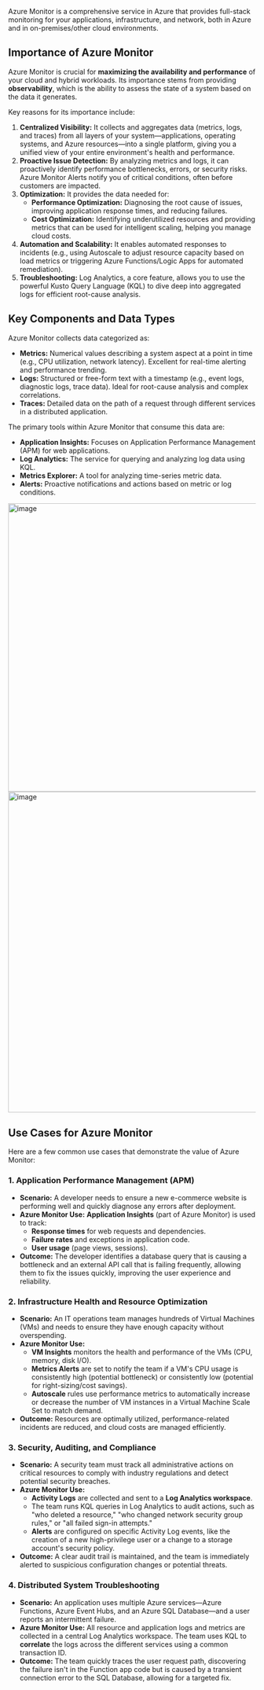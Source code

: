 Azure Monitor is a comprehensive service in Azure that provides full-stack monitoring for your applications, infrastructure, and network, both in Azure and in on-premises/other cloud environments.

## Importance of Azure Monitor

Azure Monitor is crucial for **maximizing the availability and performance** of your cloud and hybrid workloads. Its importance stems from providing **observability**, which is the ability to assess the state of a system based on the data it generates.

Key reasons for its importance include:

1.  **Centralized Visibility:** It collects and aggregates data (metrics, logs, and traces) from all layers of your system—applications, operating systems, and Azure resources—into a single platform, giving you a unified view of your entire environment's health and performance.
2.  **Proactive Issue Detection:** By analyzing metrics and logs, it can proactively identify performance bottlenecks, errors, or security risks. Azure Monitor Alerts notify you of critical conditions, often before customers are impacted.
3.  **Optimization:** It provides the data needed for:
    * **Performance Optimization:** Diagnosing the root cause of issues, improving application response times, and reducing failures.
    * **Cost Optimization:** Identifying underutilized resources and providing metrics that can be used for intelligent scaling, helping you manage cloud costs.
4.  **Automation and Scalability:** It enables automated responses to incidents (e.g., using Autoscale to adjust resource capacity based on load metrics or triggering Azure Functions/Logic Apps for automated remediation).
5.  **Troubleshooting:** Log Analytics, a core feature, allows you to use the powerful Kusto Query Language (KQL) to dive deep into aggregated logs for efficient root-cause analysis.

## Key Components and Data Types

Azure Monitor collects data categorized as:

* **Metrics:** Numerical values describing a system aspect at a point in time (e.g., CPU utilization, network latency). Excellent for real-time alerting and performance trending.
* **Logs:** Structured or free-form text with a timestamp (e.g., event logs, diagnostic logs, trace data). Ideal for root-cause analysis and complex correlations.
* **Traces:** Detailed data on the path of a request through different services in a distributed application.

The primary tools within Azure Monitor that consume this data are:

* **Application Insights:** Focuses on Application Performance Management (APM) for web applications.
* **Log Analytics:** The service for querying and analyzing log data using KQL.
* **Metrics Explorer:** A tool for analyzing time-series metric data.
* **Alerts:** Proactive notifications and actions based on metric or log conditions.

<img width="1170" height="587" alt="image" src="https://github.com/user-attachments/assets/0d4fae20-196c-4217-ac7d-bdab52691275" />


<img width="1166" height="653" alt="image" src="https://github.com/user-attachments/assets/b786b07e-44d1-4416-b44a-dd854f4d1f55" />



## Use Cases for Azure Monitor

Here are a few common use cases that demonstrate the value of Azure Monitor:

### 1. Application Performance Management (APM)

* **Scenario:** A developer needs to ensure a new e-commerce website is performing well and quickly diagnose any errors after deployment.
* **Azure Monitor Use:** **Application Insights** (part of Azure Monitor) is used to track:
    * **Response times** for web requests and dependencies.
    * **Failure rates** and exceptions in application code.
    * **User usage** (page views, sessions).
* **Outcome:** The developer identifies a database query that is causing a bottleneck and an external API call that is failing frequently, allowing them to fix the issues quickly, improving the user experience and reliability.

### 2. Infrastructure Health and Resource Optimization

* **Scenario:** An IT operations team manages hundreds of Virtual Machines (VMs) and needs to ensure they have enough capacity without overspending.
* **Azure Monitor Use:**
    * **VM Insights** monitors the health and performance of the VMs (CPU, memory, disk I/O).
    * **Metrics Alerts** are set to notify the team if a VM's CPU usage is consistently high (potential bottleneck) or consistently low (potential for right-sizing/cost savings).
    * **Autoscale** rules use performance metrics to automatically increase or decrease the number of VM instances in a Virtual Machine Scale Set to match demand.
* **Outcome:** Resources are optimally utilized, performance-related incidents are reduced, and cloud costs are managed efficiently.

### 3. Security, Auditing, and Compliance

* **Scenario:** A security team must track all administrative actions on critical resources to comply with industry regulations and detect potential security breaches.
* **Azure Monitor Use:**
    * **Activity Logs** are collected and sent to a **Log Analytics workspace**.
    * The team runs KQL queries in Log Analytics to audit actions, such as "who deleted a resource," "who changed network security group rules," or "all failed sign-in attempts."
    * **Alerts** are configured on specific Activity Log events, like the creation of a new high-privilege user or a change to a storage account's security policy.
* **Outcome:** A clear audit trail is maintained, and the team is immediately alerted to suspicious configuration changes or potential threats.

### 4. Distributed System Troubleshooting

* **Scenario:** An application uses multiple Azure services—Azure Functions, Azure Event Hubs, and an Azure SQL Database—and a user reports an intermittent failure.
* **Azure Monitor Use:** All resource and application logs and metrics are collected in a central Log Analytics workspace. The team uses KQL to **correlate** the logs across the different services using a common transaction ID.
* **Outcome:** The team quickly traces the user request path, discovering the failure isn't in the Function app code but is caused by a transient connection error to the SQL Database, allowing for a targeted fix.
